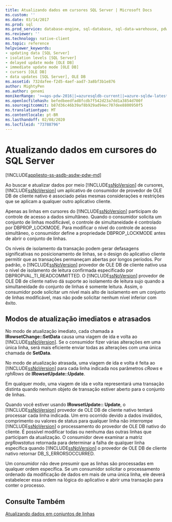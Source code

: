 ```yaml
---
title: Atualizando dados em cursores SQL Server | Microsoft Docs
ms.custom: ''
ms.date: 03/14/2017
ms.prod: sql
ms.prod_service: database-engine, sql-database, sql-data-warehouse, pdw
ms.reviewer: ''
ms.technology: native-client
ms.topic: reference
helpviewer_keywords:
- updating data [SQL Server]
- isolation levels [SQL Server]
- delayed update mode [OLE DB]
- immediate update mode [OLE DB]
- cursors [OLE DB]
- data updates [SQL Server], OLE DB
ms.assetid: 732dafee-f2d5-4aef-aad7-3a8bf3b1e876
author: MightyPen
ms.author: genemi
monikerRange: '>=aps-pdw-2016||=azuresqldb-current||=azure-sqldw-latest||>=sql-server-2016||=sqlallproducts-allversions||>=sql-server-linux-2017||=azuresqldb-mi-current'
ms.openlocfilehash: befedbeedfad8fcdb7f542d23a7dd1a3854d700f
ms.sourcegitcommit: b87d36c46b39af8b929ad94ec707dee8800950f5
ms.translationtype: MT
ms.contentlocale: pt-BR
ms.lasthandoff: 02/08/2020
ms.locfileid: "73788796"
---
```

# <a name="updating-data-in-sql-server-cursors"></a>Atualizando dados em cursores do SQL Server
[!INCLUDE[appliesto-ss-asdb-asdw-pdw-md](../../includes/appliesto-ss-asdb-asdw-pdw-md.md)]

  Ao buscar e atualizar dados por meio [!INCLUDE[ssNoVersion](../../includes/ssnoversion-md.md)] de cursores, [!INCLUDE[ssNoVersion](../../includes/ssnoversion-md.md)] um aplicativo de consumidor de provedor de OLE DB de cliente nativo é associado pelas mesmas considerações e restrições que se aplicam a qualquer outro aplicativo cliente.  
  
 Apenas as linhas em cursores do [!INCLUDE[ssNoVersion](../../includes/ssnoversion-md.md)] participam do controle de acesso a dados simultâneo. Quando o consumidor solicita um conjunto de linhas modificável, o controle de simultaneidade é controlado por DBPROP_LOCKMODE. Para modificar o nível do controle de acesso simultâneo, o consumidor define a propriedade DBPROP_LOCKMODE antes de abrir o conjunto de linhas.  
  
 Os níveis de isolamento da transação podem gerar defasagens significativas no posicionamento de linhas, se o design do aplicativo cliente permitir que as transações permaneçam abertas por longos períodos. Por padrão, o [!INCLUDE[ssNoVersion](../../includes/ssnoversion-md.md)] provedor de OLE DB de cliente nativo usa o nível de isolamento de leitura confirmada especificado por DBPROPVAL_TI_READCOMMITTED. O [!INCLUDE[ssNoVersion](../../includes/ssnoversion-md.md)] provedor de OLE DB de cliente nativo dá suporte ao isolamento de leitura sujo quando a simultaneidade do conjunto de linhas é somente leitura. Assim, o consumidor pode solicitar um nível mais alto de isolamento em um conjunto de linhas modificável, mas não pode solicitar nenhum nível inferior com êxito.  
  
## <a name="immediate-and-delayed-update-modes"></a>Modos de atualização imediatos e atrasados  
 No modo de atualização imediato, cada chamada a **IRowsetChange::SetData** causa uma viagem de ida e volta ao [!INCLUDE[ssNoVersion](../../includes/ssnoversion-md.md)]. Se o consumidor fizer várias alterações em uma única linha, será mais eficiente enviar todas as alterações com uma única chamada de **SetData**.  
  
 No modo de atualização atrasada, uma viagem de ida e volta é feita ao [!INCLUDE[ssNoVersion](../../includes/ssnoversion-md.md)] para cada linha indicada nos parâmetros *cRows* e *rghRows* de **IRowsetUpdate::Update**.  
  
 Em qualquer modo, uma viagem de ida e volta representará uma transação distinta quando nenhum objeto de transação estiver aberto para o conjunto de linhas.  
  
 Quando você estiver usando **IRowsetUpdate:: Update**, o [!INCLUDE[ssNoVersion](../../includes/ssnoversion-md.md)] provedor de OLE DB de cliente nativo tentará processar cada linha indicada. Um erro ocorrido devido a dados inválidos, comprimento ou valores de status para qualquer linha não interrompe [!INCLUDE[ssNoVersion](../../includes/ssnoversion-md.md)] o processamento do provedor de OLE DB nativo do cliente. É possível modificar todas ou nenhuma das outras linhas que participam da atualização. O consumidor deve examinar a matriz *prgRowstatus* retornada para determinar a falha de qualquer linha específica quando [!INCLUDE[ssNoVersion](../../includes/ssnoversion-md.md)] o provedor de OLE DB de cliente nativo retornar DB_S_ERRORSOCCURRED.  
  
 Um consumidor não deve presumir que as linhas são processadas em qualquer ordem específica. Se um consumidor solicitar o processamento ordenado da modificação de dados em mais de uma única linha, ele deverá estabelecer essa ordem na lógica do aplicativo e abrir uma transação para conter o processo.  
  
## <a name="see-also"></a>Consulte Também  
 [Atualizando dados em conjuntos de linhas](../../relational-databases/native-client-ole-db-rowsets/updating-data-in-rowsets.md)  
  
  
